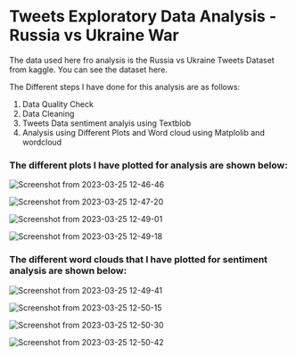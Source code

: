 # Tweets Exploratory Data Analysis - Russia vs Ukraine War

The data used here fro analysis is the Russia vs Ukraine Tweets Dataset from kaggle. You can see the dataset here.

The Different steps I have done for this analysis are as follows:

1. Data Quality Check
2. Data Cleaning
3. Tweets Data sentiment analyis using Textblob
4. Analysis using Different Plots and Word cloud using Matplolib and wordcloud

### The different plots I have plotted for analysis are shown below:

![Screenshot from 2023-03-25 12-46-46](https://user-images.githubusercontent.com/116060493/227703920-038af3d6-4f8a-4996-99b1-6bb697ba721f.png)


![Screenshot from 2023-03-25 12-47-20](https://user-images.githubusercontent.com/116060493/227703934-659a3bad-7e43-4163-8261-0c9b6e388d6f.png)


![Screenshot from 2023-03-25 12-49-01](https://user-images.githubusercontent.com/116060493/227703938-ca7409fd-174e-4a83-9953-85c7dbb7a474.png)


![Screenshot from 2023-03-25 12-49-18](https://user-images.githubusercontent.com/116060493/227703945-d3ed51da-7417-40e2-8ed5-a7c61aafc7f5.png)


### The different word clouds that I have plotted for sentiment analysis are shown below:


![Screenshot from 2023-03-25 12-49-41](https://user-images.githubusercontent.com/116060493/227704033-8a9415a4-e6dc-47c8-be03-faac9449a430.png)


![Screenshot from 2023-03-25 12-50-15](https://user-images.githubusercontent.com/116060493/227704036-dd27ecaf-07a8-42c5-bb4d-b5be7d62c245.png)


![Screenshot from 2023-03-25 12-50-30](https://user-images.githubusercontent.com/116060493/227704046-ffb0da75-00e0-4b5f-8488-a26654466441.png)


![Screenshot from 2023-03-25 12-50-42](https://user-images.githubusercontent.com/116060493/227704071-4c2712b8-a462-4deb-b595-41a09c89e63e.png)






